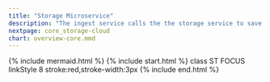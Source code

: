 ```yaml
---
title: "Storage Microservice"
description: "The ingest service calls the the storage service to save content to the Cloud"
nextpage: core_storage-cloud
chart: overview-core.mmd
---
```

{% include mermaid.html %}
{% include start.html %}
  class ST FOCUS
  linkStyle 8 stroke:red,stroke-width:3px
{% include end.html %}
